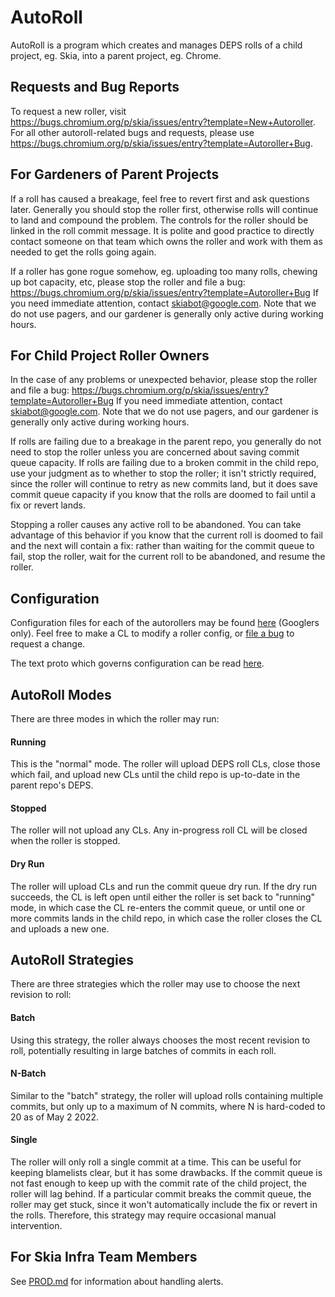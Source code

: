 # AutoRoll

AutoRoll is a program which creates and manages DEPS rolls of a child project,
eg. Skia, into a parent project, eg. Chrome.

## Requests and Bug Reports

To request a new roller, visit
https://bugs.chromium.org/p/skia/issues/entry?template=New+Autoroller. For all
other autoroll-related bugs and requests, please use
https://bugs.chromium.org/p/skia/issues/entry?template=Autoroller+Bug.

## For Gardeners of Parent Projects

If a roll has caused a breakage, feel free to revert first and ask questions
later. Generally you should stop the roller first, otherwise rolls will continue
to land and compound the problem. The controls for the roller should be linked
in the roll commit message. It is polite and good practice to directly contact
someone on that team which owns the roller and work with them as needed to get
the rolls going again.

If a roller has gone rogue somehow, eg. uploading too many rolls, chewing up bot
capacity, etc, please stop the roller and file a bug:
https://bugs.chromium.org/p/skia/issues/entry?template=Autoroller+Bug
If you need immediate attention, contact skiabot@google.com. Note that we do not
use pagers, and our gardener is generally only active during working hours.

## For Child Project Roller Owners

In the case of any problems or unexpected behavior, please stop the roller and
file a bug:
https://bugs.chromium.org/p/skia/issues/entry?template=Autoroller+Bug
If you need immediate attention, contact skiabot@google.com. Note that we do not
use pagers, and our gardener is generally only active during working hours.

If rolls are failing due to a breakage in the parent repo, you generally do not
need to stop the roller unless you are concerned about saving commit queue
capacity. If rolls are failing due to a broken commit in the child repo, use
your judgment as to whether to stop the roller; it isn't strictly required,
since the roller will continue to retry as new commits land, but it does save
commit queue capacity if you know that the rolls are doomed to fail until a fix
or revert lands.

Stopping a roller causes any active roll to be abandoned. You can take advantage
of this behavior if you know that the current roll is doomed to fail and the
next will contain a fix: rather than waiting for the commit queue to fail, stop
the roller, wait for the current roll to be abandoned, and resume the roller.

## Configuration

Configuration files for each of the autorollers may be found
[here](https://skia.googlesource.com/skia-autoroll-internal-config) (Googlers
only). Feel free to make a CL to modify a roller config, or
[file a bug](https://bugs.chromium.org/p/skia/issues/entry?template=Autoroller+Bug)
to request a change.

The text proto which governs configuration can be read [here](https://skia.googlesource.com/buildbot/+/refs/heads/main/autoroll/go/config/config.proto).

## AutoRoll Modes

There are three modes in which the roller may run:

#### Running

This is the "normal" mode. The roller will upload DEPS roll CLs, close those
which fail, and upload new CLs until the child repo is up-to-date in the parent
repo's DEPS.

#### Stopped

The roller will not upload any CLs. Any in-progress roll CL will be closed when
the roller is stopped.

#### Dry Run

The roller will upload CLs and run the commit queue dry run. If the
dry run succeeds, the CL is left open until either the roller is set back to
"running" mode, in which case the CL re-enters the commit queue, or until one
or more commits lands in the child repo, in which case the roller closes the
CL and uploads a new one.

## AutoRoll Strategies

There are three strategies which the roller may use to choose the next revision
to roll:

#### Batch

Using this strategy, the roller always chooses the most recent revision to roll,
potentially resulting in large batches of commits in each roll.

#### N-Batch

Similar to the "batch" strategy, the roller will upload rolls containing
multiple commits, but only up to a maximum of N commits, where N is hard-coded
to 20 as of May 2 2022.

#### Single

The roller will only roll a single commit at a time. This can be useful for
keeping blamelists clear, but it has some drawbacks. If the commit queue is not
fast enough to keep up with the commit rate of the child project, the roller
will lag behind. If a particular commit breaks the commit queue, the roller may
get stuck, since it won't automatically include the fix or revert in the rolls.
Therefore, this strategy may require occasional manual intervention.

## For Skia Infra Team Members

See [PROD.md](./PROD.md) for information about handling alerts.
